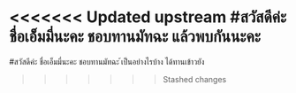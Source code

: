 <<<<<<< Updated upstream
#สวัสดีค่ะ ชื่อเอ็มมี่นะคะ ชอบทานมัทฉะ
แล้วพบกันนะคะ
=======
#สวัสดีค่ะ ชื่อเอ็มมี่นะคะ ชอบทานมัทฉะ 
้เป็นอย่างไรบ้าง
ได้ทานเข้าวยัง

>>>>>>> Stashed changes
